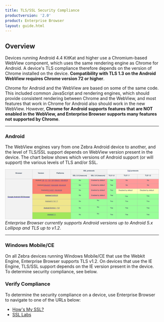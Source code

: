 ```yaml
---
title: TLS/SSL Security Compliance
productversion: '2.0'
product: Enterprise Browser
layout: guide.html
---
```

## Overview

Devices running Android 4.4 KitKat and higher use a Chromium-based WebView component, which uses the same rendering engine as Chrome for Android. A device's TLS compliance therefore depends on the version of Chrome installed on the device. **Compatibility with TLS 1.3 on the Android WebView requires Chrome version 72 or higher**.

Chrome for Android and the WebView are based on some of the same code. This included common JavaScript and rendering engines, which should provide consistent rendering between Chrome and the WebView, and most features that work in Chrome for Android also should work in the new WebView. However, **Chrome for Android supports features that are NOT enabled in the WebView, and Enterprise Browser supports many features not supported by Chrome**.


<!-- 1/13/20- Per eng (TUT-36026) replaced original content (below) with a version of the description from https://developer.chrome.com/multidevice/webview/overview
Compliance of Enterprise Browser with Secure Sockets Layer (SSL) and the newer Transport Layer Security (TLS) protocols is determined by the operating system running on the device and the WebView that's in use. The highest security compliance currently supported by Enterprise Browser on devices running Android or Windows Mobile/CE is TLS 1.2.

SSL and TLS (which replaced SSL 3.0 in 1999) are transport protocols that encrypt network communications, and are most often used to protect web browsing, email, instant messaging and other web-based apps. See the [Certificates guide](../certificates) for information about using TLS to secure communications between one or more servers and Enterprise Browser clients attempting to connect. 

 -->

 -----

### Android
The WebView engines vary from one Zebra Android device to another, and the level of TLS/SSL support depends on WebView version present in the device. The chart below shows which versions of Android support (or will support) the various levels of TLS and/or SSL. 

![img](eb_tls_support.png)
_Enterprise Browser currently supports Android versions up to Android 5.x Lollipop and TLS up to v1.2_.
<br>

-----

### Windows Mobile/CE 
On all Zebra devices running Windows Mobile/CE that use the Webkit Engine, Enterprise Browser supports TLS v1.2. On devices that use the IE Engine, TLS/SSL support depends on the IE version present in the device. To determine security compliance, see below.

### Verify Compliance

To determine the security compliance on a device, use Enterprise Browser to navigate to one of the URLs below:

* [How's My SSL?](https://www.howsmyssl.com)
* [SSL Labs](https://www.ssllabs.com/ssltest/viewMyClient.html)

